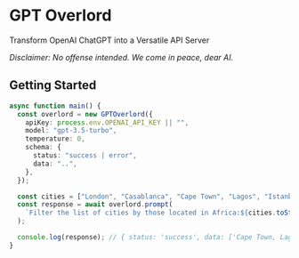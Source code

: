 # GPT Overlord

Transform OpenAI ChatGPT into a Versatile API Server

_Disclaimer: No offense intended. We come in peace, dear AI._

## Getting Started

```typescript
async function main() {
  const overlord = new GPTOverlord({
    apiKey: process.env.OPENAI_API_KEY || "",
    model: "gpt-3.5-turbo",
    temperature: 0,
    schema: {
      status: "success | error",
      data: "..",
    },
  });

  const cities = ["London", "Casablanca", "Cape Town", "Lagos", "Istanbul"];
  const response = await overlord.prompt(
    `Filter the list of cities by those located in Africa:${cities.toString()}`
  );

  console.log(response); // { status: 'success', data: ['Cape Town, Lagos', 'Casablanca'] }
}
```
